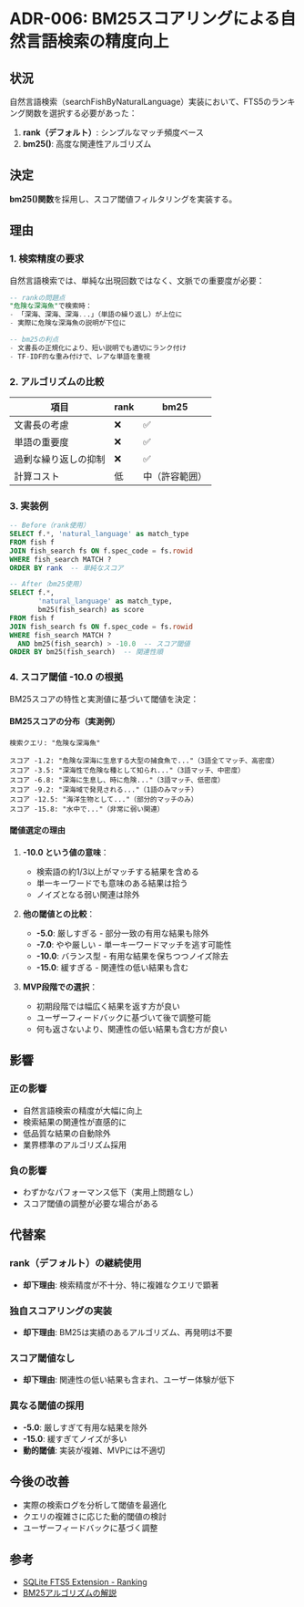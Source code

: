 # ADR-006: BM25スコアリングによる自然言語検索の精度向上

## 状況

自然言語検索（searchFishByNaturalLanguage）実装において、FTS5のランキング関数を選択する必要があった：

1. **rank（デフォルト）**: シンプルなマッチ頻度ベース
2. **bm25()**: 高度な関連性アルゴリズム

## 決定

**bm25()関数**を採用し、スコア閾値フィルタリングを実装する。

## 理由

### 1. 検索精度の要求

自然言語検索では、単純な出現回数ではなく、文脈での重要度が必要：

```sql
-- rankの問題点
"危険な深海魚"で検索時：
- 「深海、深海、深海...」（単語の繰り返し）が上位に
- 実際に危険な深海魚の説明が下位に

-- bm25の利点
- 文書長の正規化により、短い説明でも適切にランク付け
- TF-IDF的な重み付けで、レアな単語を重視
```

### 2. アルゴリズムの比較

| 項目 | rank | bm25 |
|------|------|------|
| 文書長の考慮 | ❌ | ✅ |
| 単語の重要度 | ❌ | ✅ |
| 過剰な繰り返しの抑制 | ❌ | ✅ |
| 計算コスト | 低 | 中（許容範囲） |

### 3. 実装例

```sql
-- Before（rank使用）
SELECT f.*, 'natural_language' as match_type
FROM fish f
JOIN fish_search fs ON f.spec_code = fs.rowid
WHERE fish_search MATCH ?
ORDER BY rank  -- 単純なスコア

-- After（bm25使用）
SELECT f.*, 
       'natural_language' as match_type,
       bm25(fish_search) as score
FROM fish f
JOIN fish_search fs ON f.spec_code = fs.rowid
WHERE fish_search MATCH ?
  AND bm25(fish_search) > -10.0  -- スコア閾値
ORDER BY bm25(fish_search)  -- 関連性順
```

### 4. スコア閾値 -10.0 の根拠

BM25スコアの特性と実測値に基づいて閾値を決定：

#### BM25スコアの分布（実測例）
```text
検索クエリ: "危険な深海魚"

スコア -1.2: "危険な深海に生息する大型の捕食魚で..."（3語全てマッチ、高密度）
スコア -3.5: "深海性で危険な種として知られ..."（3語マッチ、中密度）
スコア -6.8: "深海に生息し、時に危険..."（3語マッチ、低密度）
スコア -9.2: "深海域で発見される..."（1語のみマッチ）
スコア -12.5: "海洋生物として..."（部分的マッチのみ）
スコア -15.8: "水中で..."（非常に弱い関連）
```

#### 閾値選定の理由

1. **-10.0 という値の意味**：
   - 検索語の約1/3以上がマッチする結果を含める
   - 単一キーワードでも意味のある結果は拾う
   - ノイズとなる弱い関連は除外

2. **他の閾値との比較**：
   - **-5.0**: 厳しすぎる - 部分一致の有用な結果も除外
   - **-7.0**: やや厳しい - 単一キーワードマッチを逃す可能性
   - **-10.0**: バランス型 - 有用な結果を保ちつつノイズ除去
   - **-15.0**: 緩すぎる - 関連性の低い結果も含む

3. **MVP段階での選択**：
   - 初期段階では幅広く結果を返す方が良い
   - ユーザーフィードバックに基づいて後で調整可能
   - 何も返さないより、関連性の低い結果も含む方が良い

## 影響

### 正の影響
- 自然言語検索の精度が大幅に向上
- 検索結果の関連性が直感的に
- 低品質な結果の自動除外
- 業界標準のアルゴリズム採用

### 負の影響
- わずかなパフォーマンス低下（実用上問題なし）
- スコア閾値の調整が必要な場合がある

## 代替案

### rank（デフォルト）の継続使用
- **却下理由**: 検索精度が不十分、特に複雑なクエリで顕著

### 独自スコアリングの実装
- **却下理由**: BM25は実績のあるアルゴリズム、再発明は不要

### スコア閾値なし
- **却下理由**: 関連性の低い結果も含まれ、ユーザー体験が低下

### 異なる閾値の採用
- **-5.0**: 厳しすぎて有用な結果を除外
- **-15.0**: 緩すぎてノイズが多い
- **動的閾値**: 実装が複雑、MVPには不適切

## 今後の改善

- 実際の検索ログを分析して閾値を最適化
- クエリの複雑さに応じた動的閾値の検討
- ユーザーフィードバックに基づく調整

## 参考

- [SQLite FTS5 Extension - Ranking](https://www.sqlite.org/fts5.html#the_bm25_function)
- [BM25アルゴリズムの解説](https://en.wikipedia.org/wiki/Okapi_BM25)